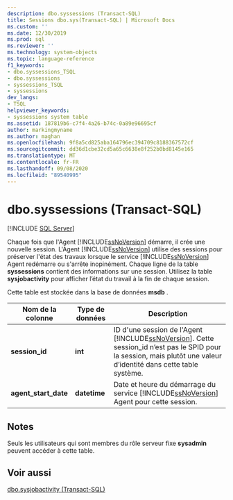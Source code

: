 ```yaml
---
description: dbo.syssessions (Transact-SQL)
title: Sessions dbo.sys(Transact-SQL) | Microsoft Docs
ms.custom: ''
ms.date: 12/30/2019
ms.prod: sql
ms.reviewer: ''
ms.technology: system-objects
ms.topic: language-reference
f1_keywords:
- dbo.syssessions_TSQL
- dbo.syssessions
- syssessions_TSQL
- syssessions
dev_langs:
- TSQL
helpviewer_keywords:
- syssessions system table
ms.assetid: 187819b6-c7f4-4a26-b74c-0a89e96695cf
author: markingmyname
ms.author: maghan
ms.openlocfilehash: 9f8a5cd825aba164796ec394709c8188367572cf
ms.sourcegitcommit: dd36d1cbe32cd5a65c6638e8f252b0bd8145e165
ms.translationtype: MT
ms.contentlocale: fr-FR
ms.lasthandoff: 09/08/2020
ms.locfileid: "89540995"
---
```

# <a name="dbosyssessions-transact-sql"></a>dbo.syssessions (Transact-SQL)

[!INCLUDE [SQL Server](../../includes/applies-to-version/sqlserver.md)]

Chaque fois que l'Agent [!INCLUDE[ssNoVersion](../../includes/ssnoversion-md.md)] démarre, il crée une nouvelle session. L'Agent [!INCLUDE[ssNoVersion](../../includes/ssnoversion-md.md)] utilise des sessions pour préserver l'état des travaux lorsque le service [!INCLUDE[ssNoVersion](../../includes/ssnoversion-md.md)] Agent redémarre ou s'arrête inopinément. Chaque ligne de la table **syssessions** contient des informations sur une session. Utilisez la table **sysjobactivity** pour afficher l’état du travail à la fin de chaque session.  
  
 Cette table est stockée dans la base de données **msdb** .  
  
|Nom de la colonne|Type de données|Description|  
|-----------------|---------------|-----------------|  
|**session_id**|**int**|ID d'une session de l'Agent [!INCLUDE[ssNoVersion](../../includes/ssnoversion-md.md)]. Cette session_id n’est pas le SPID pour la session, mais plutôt une valeur d’identité dans cette table système.|  
|**agent_start_date**|**datetime**|Date et heure du démarrage du service [!INCLUDE[ssNoVersion](../../includes/ssnoversion-md.md)] Agent pour cette session.|  
  
## <a name="remarks"></a>Notes  
 Seuls les utilisateurs qui sont membres du rôle serveur fixe **sysadmin** peuvent accéder à cette table.  
  
## <a name="see-also"></a>Voir aussi  
 [dbo.sysjobactivity &#40;Transact-SQL&#41;](../../relational-databases/system-tables/dbo-sysjobactivity-transact-sql.md)  
  
  

